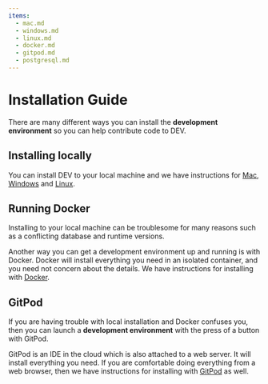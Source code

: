 ```yaml
---
items:
  - mac.md
  - windows.md
  - linux.md
  - docker.md
  - gitpod.md
  - postgresql.md
---
```


# Installation Guide

There are many different ways you can install the **development environment** so you can help contribute code to DEV.

## Installing locally

You can install DEV to your local machine and we have instructions for [Mac](/installation/mac-os), [Windows](/installation/windows) and [Linux](/installation/linux).

## Running Docker

Installing to your local machine can be troublesome for many reasons such as a conflicting database and runtime versions.

Another way you can get a development environment up and running is with Docker. Docker will install everything you need in an isolated container, and you need not concern about the details. We have instructions for installing with [Docker](/installation/docker).

## GitPod

If you are having trouble with local installation and Docker confuses you, then you can launch a **development environment** with the press of a button with GitPod.

GitPod is an IDE in the cloud which is also attached to a web server. It will install everything you need. If you are comfortable doing everything from a web browser, then we have instructions for installing with [GitPod](/installation/gitpod) as well.
